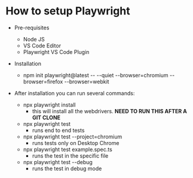 # How to setup Playwright

- Pre-requisites
    - Node JS
    - VS Code Editor
    - Playwright VS Code Plugin

- Installation
    - npm init playwright@latest -- --quiet --browser=chromium --browser=firefox --browser=webkit

- After installation you can run several commands:
    
    - npx playwright install
        - this will install all the webdrivers. **NEED TO RUN THIS AFTER A GIT CLONE**
    - npx playwright test 
        - runs end to end tests
    - npx playwright test --project=chromium 
        - runs tests only on Desktop Chrome
    - npx playwright test example.spec.ts
        - runs the test in the specific file
    - npx playwright test --debug
        - runs the test in debug mode

